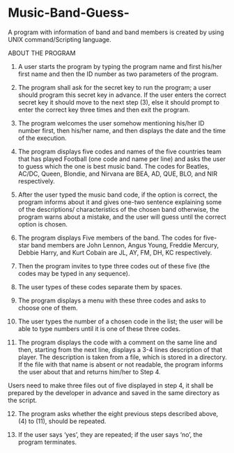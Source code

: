 # Music-Band-Guess-
A program with information of band and band members is created by using UNIX command/Scripting language.

ABOUT THE PROGRAM
1. A user starts the program by typing the program name and first his/her first name 
and then the ID number as two parameters of the program.

2. The program shall ask for the secret key to run the program; a user should 
program this secret key in advance. If the user enters the correct secret key it should 
move to the next step (3), else it should prompt to enter the correct key three times and 
then exit the program.

3. The program welcomes the user somehow mentioning his/her ID number first, 
then his/her name, and then displays the date and the time of the execution.

4. The program displays five codes and names of the five countries team that has 
played Football (one code and name per line) and asks the user to guess which the one 
is best music band. The codes for Beatles, AC/DC, Queen, Blondie, and Nirvana are BEA, 
AD, QUE, BLO, and NIR respectively.

5. After the user typed the music band code, if the option is correct, the program 
informs about it and gives one-two sentence explaining some of the descriptions/ 
characteristics of the chosen band otherwise, the program warns about a mistake, and 
the user will guess until the correct option is chosen.

6. The program displays Five members of the band. The codes for five-star band 
members are John Lennon, Angus Young, Freddie Mercury, Debbie Harry, and Kurt 
Cobain are JL, AY, FM, DH, KC respectively.

7. Then the program invites to type three codes out of these five (the codes may be 
typed in any sequence).

8. The user types of these codes separate them by spaces.

10. The program displays a menu with these three codes and asks to choose one of 
them.

11. The user types the number of a chosen code in the list; the user will be able to type 
numbers until it is one of these three codes.

12. The program displays the code with a comment on the same line and then, starting 
from the next line, displays a 3-4 lines description of that player. The description is taken 
from a file, which is stored in a directory. If the file with that name is absent or not readable, 
the program informs the user about that and returns him/her to Step 4.

Users need to make three files out of five displayed in step 4, it shall be prepared by the 
developer in advance and saved in the same directory as the script.

12. The program asks whether the eight previous steps described above, (4) to (11), 
should be repeated.

13. If the user says ‘yes’, they are repeated; if the user says ‘no’, the program 
terminates.
